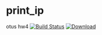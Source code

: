 # print_ip
otus hw4
[![Build Status](https://travis-ci.org/OlegWorld/print_ip.svg?branch=master)](https://travis-ci.org/OlegWorld/print_ip)
[ ![Download](https://api.bintray.com/packages/olegworld/Otus_Homework/print_ip/images/download.svg) ](https://bintray.com/olegworld/Otus_Homework/print_ip/_latestVersion)

